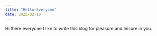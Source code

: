 ```yaml
---
title: "Hello-Everyone"
date: 2022-02-10
---
```



Hi there everyone I like to write this blog for pleasure and leisure in you.
